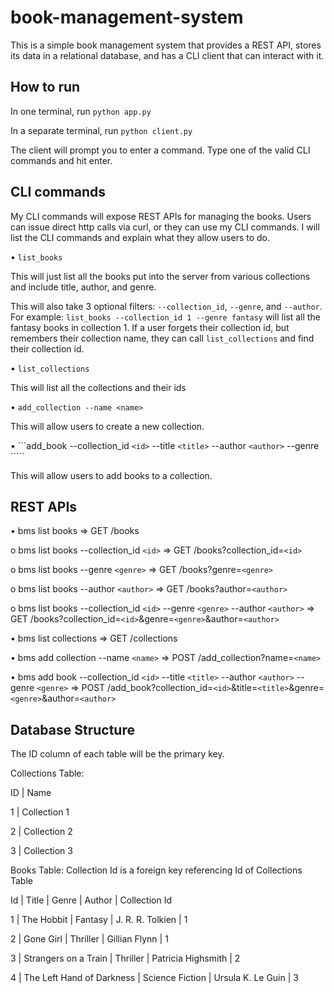 # book-management-system
This is a simple book management system that provides a REST API, stores its data in a relational database, and has a CLI client that can interact with it.

## How to run
In one terminal, run ```python app.py```

In a separate terminal, run ```python client.py```

The client will prompt you to enter a command. Type one of the valid CLI commands and hit enter.

## CLI commands
My CLI commands will expose REST APIs for managing the books. Users can issue direct http calls via curl, or they can use my CLI commands. I will list the CLI commands and explain what they allow users to do.

•	```list_books``` 

This will just list all the books put into the server from various collections and include title, author, and genre. 

This will also take 3 optional filters: ```--collection_id```, ```--genre```, and ```--author```. For example: ```list_books --collection_id 1 --genre fantasy``` will list all the fantasy books in collection 1. If a user forgets their collection id, but remembers their collection name, they can call ```list_collections``` and find their collection id.

•	```list_collections```

This will list all the collections and their ids

•	```add_collection --name <name>```

This will allow users to create a new collection.

•	```add_book --collection_id `<id>` --title `<title>` --author `<author>` --genre `<genre>````

This will allow users to add books to a collection.

## REST APIs
•	bms list books => GET /books

   o	bms list books --collection_id `<id>` => GET /books?collection_id=`<id>`
   
   o	bms list books --genre `<genre>` => GET /books?genre=`<genre>`

   o	bms list books --author `<author>` => GET /books?author=`<author>`

   o	bms list books --collection_id `<id>` --genre `<genre>` --author `<author>` => GET /books?collection_id=`<id>`&genre=`<genre>`&author=`<author>`
 
•	bms list collections => GET /collections
 
•	bms add collection --name `<name>` => POST /add_collection?name=`<name>`
 
•	bms add book --collection_id `<id>` --title `<title>` --author `<author>` --genre `<genre>` => POST /add_book?collection_id=`<id>`&title=`<title>`&genre=`<genre>`&author=`<author>`

## Database Structure 
The ID column of each table will be the primary key. 

Collections Table:	

ID | Name

1  | Collection 1

2	 | Collection 2

3	 | Collection 3


Books Table: Collection Id is a foreign key referencing Id of Collections Table

Id | Title                     | Genre           | Author             | Collection Id

1	 | The Hobbit	               | Fantasy	        | J. R. R. Tolkien	  | 1

2	 | Gone Girl	        	       | Thriller        | Gillian Flynn	     | 1

3	 | Strangers on a Train	     | Thriller	       | Patricia Highsmith	| 2

4	 | The Left Hand of Darkness | Science Fiction | Ursula K. Le Guin	 | 3



